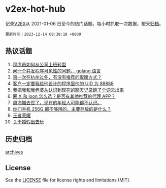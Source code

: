 # v2ex-hot-hub

 记录[V2EX](https://www.v2ex.com/)从 2021-01-06 日至今的热门话题。每小时抓取一次数据，按天[归档](archives)。

`更新时间：2023-12-14 08:38:18 +0800`

## 热议话题

1. [程序员如何从公司上班转型](https://www.v2ex.com/t/1000000)
1. [问一个并发程序可见性的问题， golang 语言](https://www.v2ex.com/t/999936)
1. [第一次在杭州过冬，有没有推荐的取暖方式？](https://www.v2ex.com/t/999921)
1. [客户一定要我给他设计的程序里他的 UID 为 88888](https://www.v2ex.com/t/999917)
1. [我把我和我老婆从认识到现在的聊天记录跑了个词云出来](https://www.v2ex.com/t/999939)
1. [圈 X 和 loon 怎么选？是否有其他推荐的代理 APP？](https://www.v2ex.com/t/999913)
1. [周海媚去世了，现在的年轻人可能都不认识。](https://www.v2ex.com/t/999973)
1. [你们手机 256G 都不够用的，主要存放的是什么？](https://www.v2ex.com/t/999925)
1. [王者荣耀](https://www.v2ex.com/t/999947)
1. [关于婚假出去玩](https://www.v2ex.com/t/1000028)

## 历史归档

[archives](archives)

## License

See the [LICENSE](LICENSE) file for license rights and limitations (MIT).
